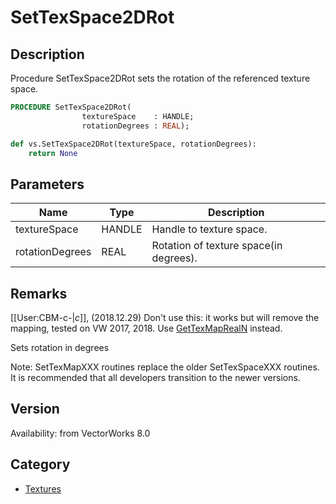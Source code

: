 # SetTexSpace2DRot

## Description
Procedure SetTexSpace2DRot sets the rotation of the referenced texture space.

```pascal
PROCEDURE SetTexSpace2DRot(
				textureSpace    : HANDLE;
				rotationDegrees : REAL);
```

```python
def vs.SetTexSpace2DRot(textureSpace, rotationDegrees):
    return None
```

## Parameters
|Name|Type|Description|
|---|---|---|
|textureSpace|HANDLE|Handle to texture space.|
|rotationDegrees|REAL|Rotation of texture space(in degrees).|

## Remarks
[[User:CBM-c-|_c_]], (2018.12.29) Don't use this: it works but will remove the mapping, tested on VW 2017, 2018. Use [GetTexMapRealN](GetTexMapRealN.md) instead.


Sets rotation in degrees

Note: SetTexMapXXX routines replace the older SetTexSpaceXXX routines.  It is recommended that all developers transition to the newer versions.

## Version
Availability: from VectorWorks 8.0

## Category
* [Textures](../Categories/Textures.md)
